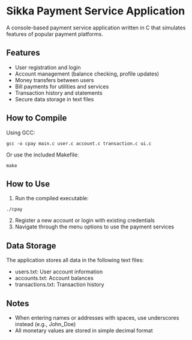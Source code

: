 # Sikka Payment Service Application

A console-based payment service application written in C that simulates features of popular payment platforms.

## Features

- User registration and login
- Account management (balance checking, profile updates)
- Money transfers between users
- Bill payments for utilities and services
- Transaction history and statements
- Secure data storage in text files

## How to Compile

Using GCC:

```
gcc -o cpay main.c user.c account.c transaction.c ui.c
```

Or use the included Makefile:

```
make
```

## How to Use

1. Run the compiled executable:

```
./cpay
```

2. Register a new account or login with existing credentials
3. Navigate through the menu options to use the payment services

## Data Storage

The application stores all data in the following text files:

- users.txt: User account information
- accounts.txt: Account balances
- transactions.txt: Transaction history

## Notes

- When entering names or addresses with spaces, use underscores instead (e.g., John_Doe)
- All monetary values are stored in simple decimal format
